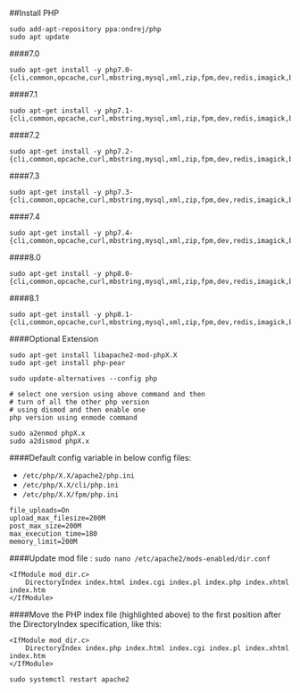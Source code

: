 ##Install PHP

```shell
sudo add-apt-repository ppa:ondrej/php
sudo apt update
```

####7.0
```shell
sudo apt-get install -y php7.0-{cli,common,opcache,curl,mbstring,mysql,xml,zip,fpm,dev,redis,imagick,bcmath,bz2,intl,gd,mysql,gettext}
```

####7.1
```shell
sudo apt-get install -y php7.1-{cli,common,opcache,curl,mbstring,mysql,xml,zip,fpm,dev,redis,imagick,bcmath,bz2,intl,gd,mysql,gettext}
```

####7.2
```shell
sudo apt-get install -y php7.2-{cli,common,opcache,curl,mbstring,mysql,xml,zip,fpm,dev,redis,imagick,bcmath,bz2,intl,gd,mysql,gettext}
```

####7.3
```shell
sudo apt-get install -y php7.3-{cli,common,opcache,curl,mbstring,mysql,xml,zip,fpm,dev,redis,imagick,bcmath,bz2,intl,gd,mysql,gettext}
```

####7.4
```shell
sudo apt-get install -y php7.4-{cli,common,opcache,curl,mbstring,mysql,xml,zip,fpm,dev,redis,imagick,bcmath,bz2,intl,gd,mysql,gettext}
```

####8.0
```shell
sudo apt-get install -y php8.0-{cli,common,opcache,curl,mbstring,mysql,xml,zip,fpm,dev,redis,imagick,bcmath,bz2,intl,gd,mysql,gettext}
```

####8.1
```shell
sudo apt-get install -y php8.1-{cli,common,opcache,curl,mbstring,mysql,xml,zip,fpm,dev,redis,imagick,bcmath,bz2,intl,gd,mysql,gettext}
```

####Optional Extension
```shell
sudo apt-get install libapache2-mod-phpX.X
sudo apt-get install php-pear
```

```shell
sudo update-alternatives --config php

# select one version using above command and then  
# turn of all the other php version 
# using dismod and then enable one 
php version using enmode command

sudo a2enmod phpX.x
sudo a2dismod phpX.x
```

####Default config variable in below config files: 
- `/etc/php/X.X/apache2/php.ini`
- `/etc/php/X.X/cli/php.ini`
- `/etc/php/X.X/fpm/php.ini`

```dotenv
file_uploads=On
upload_max_filesize=200M
post_max_size=200M
max_execution_time=180
memory_limit=200M
```

####Update mod file : `sudo nano /etc/apache2/mods-enabled/dir.conf` 
```shell
<IfModule mod_dir.c>
    DirectoryIndex index.html index.cgi index.pl index.php index.xhtml index.htm
</IfModule>
```

####Move the PHP index file (highlighted above) to the first position after the DirectoryIndex specification, like this:

```shell
<IfModule mod_dir.c>
    DirectoryIndex index.php index.html index.cgi index.pl index.xhtml index.htm
</IfModule>
```

```shell
sudo systemctl restart apache2
```


